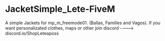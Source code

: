 # JacketSimple_Lete-FiveM
A simple Jackets for mp_m_freemode01. (Ballas, Families and Vagos).  If you want personalizated clothes, maps or other join discord ----> discord.io/ShopLeteaposs
